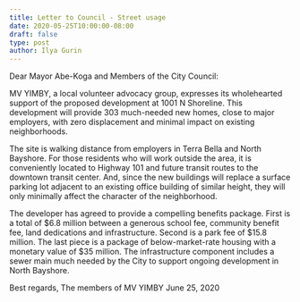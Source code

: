 ```yaml
---
title: Letter to Council - Street usage
date: 2020-05-25T10:00:00-08:00
draft: false
type: post
author: Ilya Gurin
---
```


Dear Mayor Abe-Koga and Members of the City Council:  

MV YIMBY, a local volunteer advocacy group, expresses its wholehearted support of the proposed development at 1001 N Shoreline. This development will provide 303 much-needed new homes, close to major employers, with zero displacement and minimal impact on existing neighborhoods.  

The site is walking distance from employers in Terra Bella and North Bayshore. For those residents who will work outside the area, it is conveniently located to Highway 101 and future transit routes to the downtown transit center. And, since the new buildings will replace a surface parking lot adjacent to an existing office building of similar height, they will only minimally affect the character of the neighborhood.  

The developer has agreed to provide a compelling benefits package. First is a total of $6.8 million between a generous school fee, community benefit fee, land dedications and infrastructure. Second is a park fee of $15.8 million. The last piece is a package of below-market-rate housing with a monetary value of $35 million. The infrastructure component includes a sewer main much needed by the City to support ongoing development in North Bayshore.  

Best regards,
The members of MV YIMBY
June 25, 2020